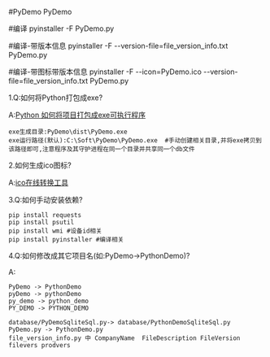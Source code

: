 #PyDemo
PyDemo

#编译
pyinstaller  -F  PyDemo.py

#编译-带版本信息
pyinstaller  -F --version-file=file_version_info.txt PyDemo.py

#编译-带图标带版本信息
pyinstaller  -F --icon=PyDemo.ico --version-file=file_version_info.txt PyDemo.py

1.Q:如何将Python打包成exe?

A:[Python 如何将项目打包成exe可执行程序](https://blog.csdn.net/qq_33462307/article/details/90479045)

    exe生成目录:PyDemo\dist\PyDemo.exe
    exe运行路径(默认):C:\Soft\PyDemo\PyDemo.exe  #手动创建相关目录,并将exe拷贝到该路径即可,注意程序及其守护进程在同一个目录并共享同一个db文件

2.如何生成ico图标?

A:[ico在线转换工具](http://www.bitbug.net/)

3.Q:如何手动安装依赖?

    pip install requests
    pip install psutil
    pip install wmi #设备id相关
    pip install pyinstaller #编译相关

4.Q:如何修改成其它项目名(如:PyDemo->PythonDemo)?

A:

    PyDemo -> PythonDemo
    pyDemo -> pythonDemo
    py_demo -> python_demo
    PY_DEMO -> PYTHON_DEMO
    
    database/PyDemoSqliteSql.py-> database/PythonDemoSqliteSql.py
    PyDemo.py -> PythonDemo.py
    file_version_info.py 中 CompanyName  FileDescription FileVersion filevers prodvers
